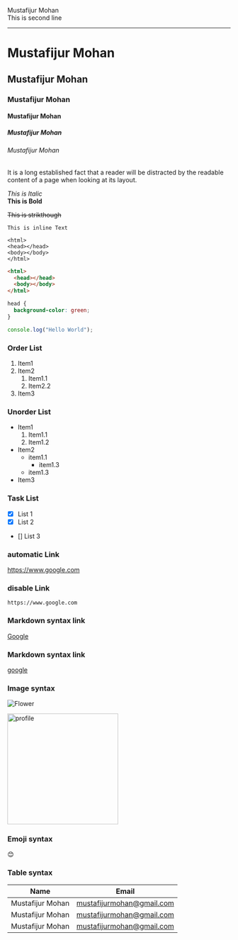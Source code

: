 <!-- Markdown Tutorial -->

Mustafijur Mohan <br/>
This is second line

---

<!-- Horizontal rule-->

# Mustafijur Mohan

## Mustafijur Mohan

### Mustafijur Mohan

#### Mustafijur Mohan

##### Mustafijur Mohan

###### Mustafijur Mohan

 <!-- Heading -->

<p> It is a long established fact that a reader will be distracted by the readable content of a page when looking at its layout. </p>

_This is Italic_  
**This is Bold**

~~This is strikthough~~

`This is inline Text`

```
<html>
<head></head>
<body></body>
</html>
```

```html
<html>
  <head></head>
  <body></body>
</html>
```

```css
head {
  background-color: green;
}
```

```javascript
console.log("Hello World");
```

### Order List

1. Item1
2. Item2
   1. Item1.1
   2. Item2.2
3. Item3

### Unorder List

- Item1
  1. Item1.1
  2. Item1.2
- Item2
  - item1.1
    - item1.3
  - item1.3
- Item3

### Task List

- [x] List 1
- [x] List 2
- [] List 3

### automatic Link

https://www.google.com

### disable Link

`https://www.google.com`

### Markdown syntax link

[Google](https://www.google.com)

### Markdown syntax link

[google][websitelink]

<!-- All link is here -->

[websitelink]: https://www.google.com

### Image syntax

![Flower](https://images.pexels.com/photos/10414895/pexels-photo-10414895.png?auto=compress&cs=tinysrgb&dpr=2&h=650&w=940)

<img src='https://images.pexels.com/photos/1914307/pexels-photo-1914307.jpeg?auto=compress&cs=tinysrgb&dpr=2&h=650&w=940' height='250' width='250' title='profile' />

### Emoji syntax

😊

### Table syntax

| Name | Email |
| ----- | ------|
|Mustafijur Mohan | mustafijurmohan@gmail.com
|Mustafijur Mohan | mustafijurmohan@gmail.com
|Mustafijur Mohan | mustafijurmohan@gmail.com

